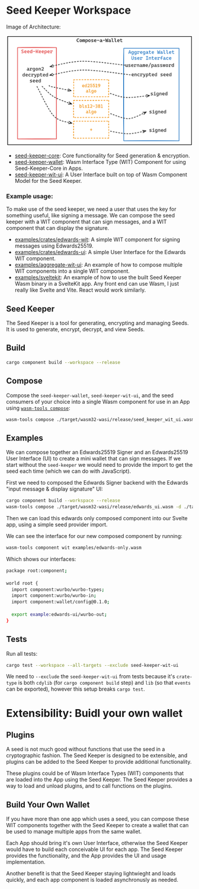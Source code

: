 # Seed Keeper Workspace

Image of Architecture:

![architecture](./architecture.png)

- [seed-keeper-core](crates/seed-keeper-core/): Core functionality for Seed generation & encryption.
- [seed-keeper-wallet](crates/seed-keeper-wallet/): Wasm Interface Type (WIT) Component for using Seed-Keeper-Core in Apps.
- [seed-keeper-wit-ui](crates/seed-keeper-wit-ui/): A User Interface built on top of Wasm Component Model for the Seed Keeper.

### Example usage:

To make use of the seed keeper, we need a user that uses the key for something useful, like signing a message. We can compose the seed keeper with a WIT component that can sign messages, and a WIT component that can display the signature.

- [examples/crates/edwards-wit](examples/crates/edwards-wit/): A simple WIT component for signing messages using Edwards25519.
- [examples/crates/edwards-ui](examples/crates/edwards-ui/): A simple User Interface for the Edwards WIT component.
- [examples/aggregate-wit-ui](examples/aggregate-wit-ui/): An example of how to compose multiple WIT components into a single WIT component.
- [examples/sveltekit](examples/sveltekit/): An example of how to use the built Seed Keeper Wasm binary in a SvelteKit app. Any front end can use Wasm, I just really like Svelte and Vite. React would work similarly.

## Seed Keeper

The Seed Keeper is a tool for generating, encrypting and managing Seeds. It is used to generate, encrypt, decrypt, and view Seeds.

## Build

```bash
cargo component build --workspace --release
```

## Compose

Compose the `seed-keeper-wallet`, `seed-keeper-wit-ui`, and the seed consumers of your choice into a single Wasm component for use in an App using [`wasm-tools compose`](https://component-model.bytecodealliance.org/creating-and-consuming/composing.html):

```bash
wasm-tools compose ./target/wasm32-wasi/release/seed_keeper_wit_ui.wasm -d ./target/wasm32-wasi/release/seed_keeper_wit.wasm -o examples/composed-wallet.wasm
```

## Examples

We can compose together an Edwards25519 Signer and an Edwards25519 User Interface (UI) to create a mini wallet that can sign messages. If we start without the `seed-keeper` we would need to provide the import to get the seed each time (which we can do with JavaScript).

First we need to composed the Edwards Signer backend with the Edwards "input message & display signature" UI:

```bash
cargo component build --workspace --release
wasm-tools compose ./target/wasm32-wasi/release/edwards_ui.wasm -d ./target/wasm32-wasi/release/edwards_wit.wasm -o examples/edwards-only.wasm
```

Then we can load this edwards only composed component into our Svelte app, using a simple seed provider import.

We can see the interface for our new composed component by running:

```bash
wasm-tools component wit examples/edwards-only.wasm
```

Which shows our interfaces:

```bash
package root:component;

world root {
  import component:wurbo/wurbo-types;
  import component:wurbo/wurbo-in;  
  import component:wallet/config@0.1.0;

  export example:edwards-ui/wurbo-out;
}

```

## Tests

Run all tests:

```bash
cargo test --workspace --all-targets --exclude seed-keeper-wit-ui
```

We need to `--exclude` the `seed-keeper-wit-ui` from tests because it's `crate-type` is both `cdylib` (for `cargo component build` step) and `lib` (so that `events` can be exported), however this setup breaks `cargo test`.


# Extensibility: Buidl your own wallet

## Plugins

A seed is not much good without functions that use the seed in a cryptographic fashion. The Seed Keeper is designed to be extensible, and plugins can be added to the Seed Keeper to provide additional functionality.

These plugins could be of Wasm Interface Types (WIT) components that are loaded into the App using the Seed Keeper. The Seed Keeper provides a way to load and unload plugins, and to call functions on the plugins.

## Build Your Own Wallet

If you have more than one app which uses a seed, you can compose these WIT components together with the Seed Keeper to create a wallet that can be used to manage multiple apps from the same wallet.

Each App should bring it's own User Interface, otherwise the Seed Keeper would have to build each conceivable UI for each app. The Seed Keeper provides the functionality, and the App provides the UI and usage implementation.

Another benefit is that the Seed Keeper staying lightwieght and loads quickly, and each app component is loaded asynchronusly as needed.
